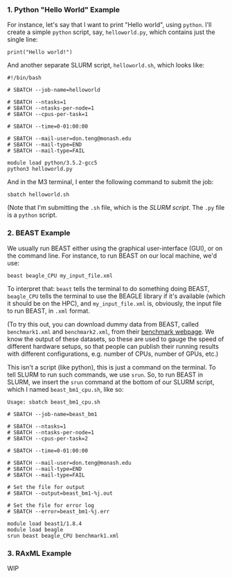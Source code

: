 ### 1. Python "Hello World" Example
For instance, let's say that I want to print "Hello world", using `python`. I'll create a simple `python` script, say, `helloworld.py`, which contains just the single line:

`print("Hello world!")`

And another separate SLURM script, `helloworld.sh`, which looks like:
```
#!/bin/bash

# SBATCH --job-name=helloworld

# SBATCH --ntasks=1
# SBATCH --ntasks-per-node=1
# SBATCH --cpus-per-task=1

# SBATCH --time=0-01:00:00

# SBATCH --mail-user=don.teng@monash.edu
# SBATCH --mail-type=END
# SBATCH --mail-type=FAIL

module load python/3.5.2-gcc5
python3 helloworld.py
```

And in the M3 terminal, I enter the following command to submit the job:

`sbatch helloworld.sh`

(Note that I'm submitting the `.sh` file, which is the *SLURM script*.  The `.py` file is a `python` script.

### 2. BEAST Example
We usually run BEAST either using the graphical user-interface (GUI), or on the command line.  For instance, to run BEAST on our local machine, we'd use:

`beast beagle_CPU my_input_file.xml`

To interpret that: `beast` tells the terminal to do something doing BEAST, `beagle_CPU` tells the terminal to use the BEAGLE library if it's available (which it should be on the HPC), and `my_input_file.xml` is, obviously, the input file to run BEAST, in `.xml` format.

(To try this out, you can download dummy data from BEAST, called `benchmark1.xml` and `benchmark2.xml`, from their [benchmark webpage](http://beast.bio.ed.ac.uk/benchmarks).  We know the output of these datasets, so these are used to gauge the speed of different hardware setups, so that people can publish their running results with different configurations, e.g. number of CPUs, number of GPUs, etc.)

This isn't a script (like python), this is just a command on the terminal. To tell SLURM to run such commands, we use `srun`.  So, to run BEAST in SLURM, we insert the `srun` command at the bottom of our SLURM script, which I named `beast_bm1_cpu.sh`, like so:

```#!/bin/bash
Usage: sbatch beast_bm1_cpu.sh

# SBATCH --job-name=beast_bm1

# SBATCH --ntasks=1
# SBATCH --ntasks-per-node=1
# SBATCH --cpus-per-task=2

# SBATCH --time=0-01:00:00

# SBATCH --mail-user=don.teng@monash.edu
# SBATCH --mail-type=END
# SBATCH --mail-type=FAIL

# Set the file for output
# SBATCH --output=beast_bm1-%j.out

# Set the file for error log
# SBATCH --error=beast_bm1-%j.err

module load beast1/1.8.4
module load beagle
srun beast beagle_CPU benchmark1.xml
```

### 3. RAxML Example
WIP
